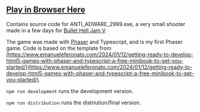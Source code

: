 ## [Play in Browser Here](https://kanderwund.itch.io/adware2999)

Contains source code for ANTI_ADWARE_2999.exe, a very small shooter made in a few days for [Bullet Hell Jam V](https://itch.io/jam/bullet-hell-v).

The game was made with [Phaser](https://github.com/phaserjs) and Typescript, and is my first Phaser game. Code is based on the template from [https://www.emanueleferonato.com/2024/01/12/getting-ready-to-develop-html5-games-with-phaser-and-typescript-a-free-minibook-to-get-you-started/](https://www.emanueleferonato.com/2024/01/12/getting-ready-to-develop-html5-games-with-phaser-and-typescript-a-free-minibook-to-get-you-started/).

`npm run development` runs the development version.

`npm run distribution` runs the distriution/final version.
